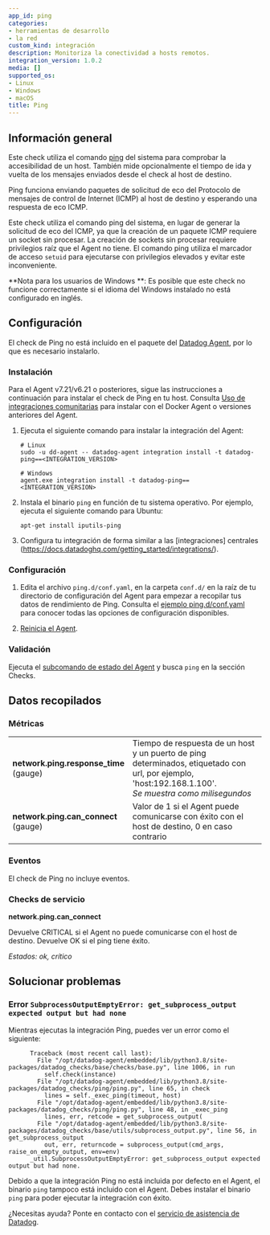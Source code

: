 ```yaml
---
app_id: ping
categories:
- herramientas de desarrollo
- la red
custom_kind: integración
description: Monitoriza la conectividad a hosts remotos.
integration_version: 1.0.2
media: []
supported_os:
- Linux
- Windows
- macOS
title: Ping
---
```

## Información general

Este check utiliza el comando [ping](https://en.wikipedia.org/wiki/Ping_%28networking_utility%29) del sistema para comprobar la accesibilidad de un host.
También mide opcionalmente el tiempo de ida y vuelta de los mensajes enviados desde el check al host de destino.

Ping funciona enviando paquetes de solicitud de eco del Protocolo de mensajes de control de Internet (ICMP) al host de destino y esperando una respuesta de eco ICMP.

Este check utiliza el comando ping del sistema, en lugar de generar la solicitud de eco del ICMP, ya que la creación de un paquete ICMP requiere un socket sin procesar. La creación de sockets sin procesar requiere privilegios raíz que el Agent no tiene. El comando ping utiliza el marcador de acceso `setuid` para ejecutarse con privilegios elevados y evitar este inconveniente.

**Nota para los usuarios de Windows **: Es posible que este check no funcione correctamente si el idioma del Windows instalado no está configurado en inglés.

## Configuración

El check de Ping no está incluido en el paquete del [Datadog Agent](https://app.datadoghq.com/account/settings/agent/latest), por lo que es necesario instalarlo.

### Instalación

Para el Agent v7.21/v6.21 o posteriores, sigue las instrucciones a continuación para instalar el check de Ping en tu host. Consulta [Uso de integraciones comunitarias](https://docs.datadoghq.com/agent/guide/use-community-integrations/) para instalar con el Docker Agent o versiones anteriores del Agent.

1. Ejecuta el siguiente comando para instalar la integración del Agent:

   ```shell
   # Linux
   sudo -u dd-agent -- datadog-agent integration install -t datadog-ping==<INTEGRATION_VERSION>

   # Windows
   agent.exe integration install -t datadog-ping==<INTEGRATION_VERSION>
   ```

1. Instala el binario `ping` en función de tu sistema operativo. Por ejemplo, ejecuta el siguiente comando para Ubuntu:

   ```shell
   apt-get install iputils-ping
   ```

1. Configura tu integración de forma similar a las [integraciones] centrales (https://docs.datadoghq.com/getting_started/integrations/).

### Configuración

1. Edita el archivo `ping.d/conf.yaml`, en la carpeta `conf.d/` en la raíz de tu directorio de configuración del Agent para empezar a recopilar tus datos de rendimiento de Ping. Consulta el [ejemplo ping.d/conf.yaml](https://github.com/DataDog/integrations-extras/blob/master/ping/datadog_checks/ping/data/conf.yaml.example) para conocer todas las opciones de configuración disponibles.

1. [Reinicia el Agent](https://docs.datadoghq.com/agent/guide/agent-commands/#start-stop-and-restart-the-agent).

### Validación

Ejecuta el [subcomando de estado del Agent](https://docs.datadoghq.com/agent/guide/agent-commands/#service-status) y busca `ping` en la sección Checks.

## Datos recopilados

### Métricas

| | |
| --- | --- |
| **network.ping.response_time** <br>(gauge) | Tiempo de respuesta de un host y un puerto de ping determinados, etiquetado con url, por ejemplo, 'host:192.168.1.100'.<br>_Se muestra como milisegundos_ |
| **network.ping.can_connect** <br>(gauge) | Valor de 1 si el Agent puede comunicarse con éxito con el host de destino, 0 en caso contrario|

### Eventos

El check de Ping no incluye eventos.

### Checks de servicio

**network.ping.can_connect**

Devuelve CRITICAL si el Agent no puede comunicarse con el host de destino. Devuelve OK si el ping tiene éxito.

_Estados: ok, crítico_

## Solucionar problemas

### Error `SubprocessOutputEmptyError: get_subprocess_output expected output but had none`

Mientras ejecutas la integración Ping, puedes ver un error como el siguiente:

```
      Traceback (most recent call last):
        File "/opt/datadog-agent/embedded/lib/python3.8/site-packages/datadog_checks/base/checks/base.py", line 1006, in run
          self.check(instance)
        File "/opt/datadog-agent/embedded/lib/python3.8/site-packages/datadog_checks/ping/ping.py", line 65, in check
          lines = self._exec_ping(timeout, host)
        File "/opt/datadog-agent/embedded/lib/python3.8/site-packages/datadog_checks/ping/ping.py", line 48, in _exec_ping
          lines, err, retcode = get_subprocess_output(
        File "/opt/datadog-agent/embedded/lib/python3.8/site-packages/datadog_checks/base/utils/subprocess_output.py", line 56, in get_subprocess_output
          out, err, returncode = subprocess_output(cmd_args, raise_on_empty_output, env=env)
      _util.SubprocessOutputEmptyError: get_subprocess_output expected output but had none.
```

Debido a que la integración Ping no está incluida por defecto en el Agent, el binario `ping` tampoco está incluido con el Agent. Debes instalar el binario `ping` para poder ejecutar la integración con éxito.

¿Necesitas ayuda? Ponte en contacto con el [servicio de asistencia de Datadog](https://docs.datadoghq.com/help/).